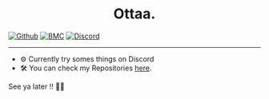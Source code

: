 <h1 align="center">Ottaa.</h1> 


[![Github](https://img.shields.io/badge/star_it_on-github-black?style=shield&logo=github)](https://github.com/DirOtta)
           [![BMC](https://img.shields.io/badge/buy_me_a-coffee-FFDD00?style=shield&logo=paypal)](paypal.me/MoneymeYsa)
                   [![Discord](https://discordapp.com/api/guilds/716364441658327120/embed.png?style=shield)](https://discord.gg/9U4EvWpKR8)


---

- ⚙ Currently try somes things on Discord
- 🛠 You can check my Repositories [here](https://github.com/DirOtta?tab=repositories).

See ya later !! 🐱‍👓
